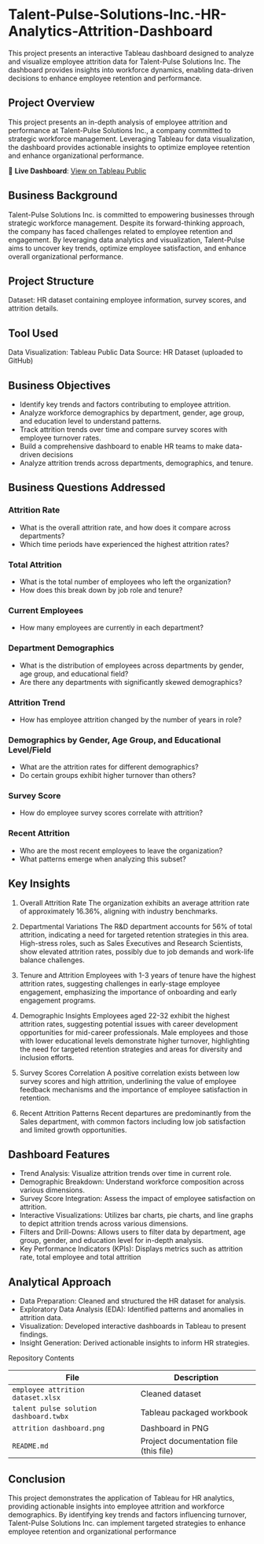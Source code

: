 # Talent-Pulse-Solutions-Inc.-HR-Analytics-Attrition-Dashboard
This project presents an interactive Tableau dashboard designed to analyze and visualize employee attrition data for Talent-Pulse Solutions Inc. The dashboard provides insights into workforce dynamics, enabling data-driven decisions to enhance employee retention and performance.

## Project Overview

This project presents an in-depth analysis of employee attrition and performance at Talent-Pulse Solutions Inc., a company committed to strategic workforce management. Leveraging Tableau for data visualization, the dashboard provides actionable insights to optimize employee retention and enhance organizational performance.

🔗 **Live Dashboard**: [View on Tableau Public](https://public.tableau.com/app/profile/oladayo.oladapo/viz/TalentPulseSolutionDashboard/EmployeeRetentionDashboard?publish=yes)

## Business Background

Talent-Pulse Solutions Inc. is committed to empowering businesses through strategic workforce management. Despite its forward-thinking approach, the company has faced challenges related to employee retention and engagement. By leveraging data analytics and visualization, Talent-Pulse aims to uncover key trends, optimize employee satisfaction, and enhance overall organizational performance.

 ## Project Structure
 
Dataset: HR dataset containing employee information, survey scores, and attrition details.

## Tool Used

Data Visualization: Tableau Public
Data Source: HR Dataset (uploaded to GitHub)

## Business Objectives

- Identify key trends and factors contributing to employee attrition.
- Analyze workforce demographics by department, gender, age group, and education level to understand patterns.
- Track attrition trends over time and compare survey scores with employee turnover rates.
- Build a comprehensive dashboard to enable HR teams to make data-driven decisions
- Analyze attrition trends across departments, demographics, and tenure.

## Business Questions Addressed

### Attrition Rate
- What is the overall attrition rate, and how does it compare across departments?
- Which time periods have experienced the highest attrition rates?

### Total Attrition
- What is the total number of employees who left the organization?
- How does this break down by job role and tenure?

### Current Employees
- How many employees are currently in each department?

### Department Demographics
- What is the distribution of employees across departments by gender, age group, and educational field?
- Are there any departments with significantly skewed demographics?

### Attrition Trend
- How has employee attrition changed by the number of years in role?

### Demographics by Gender, Age Group, and Educational Level/Field
- What are the attrition rates for different demographics?
- Do certain groups exhibit higher turnover than others?

### Survey Score
- How do employee survey scores correlate with attrition?

### Recent Attrition
- Who are the most recent employees to leave the organization?
- What patterns emerge when analyzing this subset?

## Key Insights
1. Overall Attrition Rate
The organization exhibits an average attrition rate of approximately 16.36%, aligning with industry benchmarks.

2. Departmental Variations
The R&D department accounts for 56% of total attrition, indicating a need for targeted retention strategies in this area.
High-stress roles, such as Sales Executives and Research Scientists, show elevated attrition rates, possibly due to job demands and work-life balance challenges.

4. Tenure and Attrition
Employees with 1-3 years of tenure have the highest attrition rates, suggesting challenges in early-stage employee engagement, emphasizing the importance of onboarding and early engagement programs.

5. Demographic Insights
Employees aged 22-32 exhibit the highest attrition rates, suggesting potential issues with career development opportunities for mid-career professionals. Male employees and those with lower educational levels demonstrate higher turnover, highlighting the need for targeted retention strategies and areas for diversity and inclusion efforts.

6. Survey Scores Correlation
A positive correlation exists between low survey scores and high attrition, underlining the value of employee feedback mechanisms and the importance of employee satisfaction in retention.

7. Recent Attrition Patterns
Recent departures are predominantly from the Sales department, with common factors including low job satisfaction and limited growth opportunities.

## Dashboard Features
- Trend Analysis: Visualize attrition trends over time in current role.
- Demographic Breakdown: Understand workforce composition across various dimensions.
- Survey Score Integration: Assess the impact of employee satisfaction on attrition.
- Interactive Visualizations: Utilizes bar charts, pie charts, and line graphs to depict attrition trends across various dimensions.
- Filters and Drill-Downs: Allows users to filter data by department, age group, gender, and education level for in-depth analysis.
- Key Performance Indicators (KPIs): Displays metrics such as attrition rate, total employee and total attrition

## Analytical Approach
- Data Preparation: Cleaned and structured the HR dataset for analysis.
- Exploratory Data Analysis (EDA): Identified patterns and anomalies in attrition data.
- Visualization: Developed interactive dashboards in Tableau to present findings.
- Insight Generation: Derived actionable insights to inform HR strategies.

Repository Contents

| File | Description |
|------|-------------|
| `employee attrition dataset.xlsx` | Cleaned dataset |
| `talent pulse solution dashboard.twbx` | Tableau packaged workbook |
| `attrition dashboard.png` | Dashboard in PNG |
| `README.md` | Project documentation file (this file) |

## Conclusion

This project demonstrates the application of Tableau for HR analytics, providing actionable insights into employee attrition and workforce demographics. By identifying key trends and factors influencing turnover, Talent-Pulse Solutions Inc. can implement targeted strategies to enhance employee retention and organizational performance
